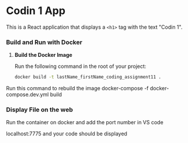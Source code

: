 # Codin 1 App

This is a React application that displays a `<h1>` tag with the text "Codin 1".

### Build and Run with Docker

1. **Build the Docker Image**

   Run the following command in the root of your project:

   ```bash
   docker build -t lastName_firstName_coding_assignment11 .

  Run this  command to rebuild the image
  docker-compose -f docker-compose.dev.yml build


### Display File on the web
   Run the container on docker and add the port number in VS code

   localhost:7775 and your code should be displayed
